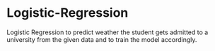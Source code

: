 # Logistic-Regression
Logistic Regression to predict weather the student gets admitted to a university from the given data and to train the model accordingly.
